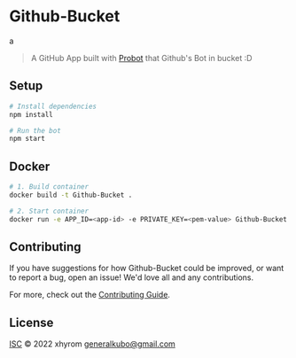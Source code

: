 # Github-Bucket
a
> A GitHub App built with [Probot](https://github.com/probot/probot) that Github&#x27;s Bot in bucket :D

## Setup

```sh
# Install dependencies
npm install

# Run the bot
npm start
```

## Docker

```sh
# 1. Build container
docker build -t Github-Bucket .

# 2. Start container
docker run -e APP_ID=<app-id> -e PRIVATE_KEY=<pem-value> Github-Bucket
```

## Contributing

If you have suggestions for how Github-Bucket could be improved, or want to report a bug, open an issue! We'd love all and any contributions.

For more, check out the [Contributing Guide](CONTRIBUTING.md).

## License

[ISC](LICENSE) © 2022 xhyrom <generalkubo@gmail.com>
